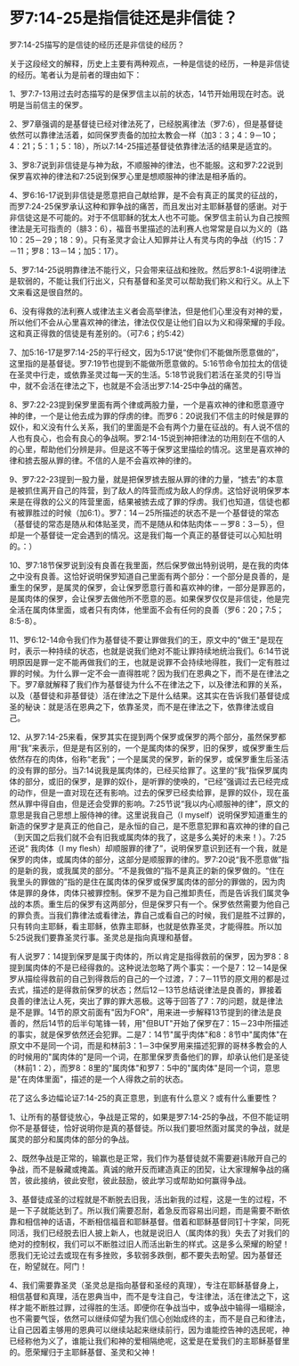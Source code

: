 # 罗7:14-25是指信徒还是非信徒？



<p>罗7:14-25描写的是信徒的经历还是非信徒的经历？</p>

<p>关于这段经文的解释，历史上主要有两种观点，一种是信徒的经历，一种是非信徒的经历。笔者认为是前者的理由如下：</p>

<p>1、罗7:7-13用过去时态描写的是保罗信主以前的状态，14节开始用现在时态。说明是当前信主的保罗。</p>

<p>2、罗7章强调的是基督徒已经对律法死了，已经脱离律法（罗7:6），但是基督徒依然可以靠律法活着，如同保罗责备的加拉太教会一样（加3：3；4：9－10；4：21；5：1；5：18），所以7:14-25描述基督徒依靠律法活的结果是适宜的。</p>

<p>3、罗8:7说到非信徒是与神为敌，不顺服神的律法，也不能服。这和罗7:22说到保罗喜欢神的律法和7:25说到保罗心里是想顺服神的律法是相矛盾的。</p>

<p>4、罗6:16-17说到非信徒是愿意把自己献给罪，是不会有真正的属灵的征战的，而罗7:24-25保罗承认这种和罪争战的痛苦，而且发出对主耶稣基督的感谢。对于非信徒这是不可能的。对于不信耶稣的犹太人也不可能。保罗信主前认为自己按照律法是无可指责的（腓3：6），福音书里描述的法利赛人也常常是自以为义的（路10：25－29；18：9）。只有圣灵才会让人知罪并让人有灵与肉的争战（约15：7－11；罗8：13－14；加5：17）。</p>

<p>5、罗7:14-25说明靠律法不能行义，只会带来征战和挫败。然后罗8:1-4说明律法是软弱的，不能让我们行出义，只有基督和圣灵可以帮助我们称义和行义。从上下文来看这是很自然的。</p>

<p>6、没有得救的法利赛人或律法主义者会高举律法，但是他们心里没有对神的爱，所以他们不会从心里喜欢神的律法，律法仅仅是让他们自以为义和得荣耀的手段。这和真正得救的信徒是有差别的。（可7:6；约5:42）</p>

<p>7、加5:16-17是罗7:14-25的平行经文，因为5:17说“使你们不能做所愿意做的”，这里指的是基督徒。罗7:19节也提到不能做所愿意做的。5:16节命令加拉太的信徒在圣灵中行走，或依靠圣灵过每一天的生活。5:18节说我们若活在圣灵的引导当中，就不会活在律法之下，也就是不会活出罗7:14-25中争战的痛苦。</p>

<p>8、罗7:22-23提到保罗里面有两个律或两股力量，一个是喜欢神的律和愿意遵守神的律，一个是让他去成为罪的俘虏的律。而罗6：20说我们不信主的时候是罪的奴仆，和义没有什么关系，我们的里面是不会有两个力量在征战的。有人说不信的人也有良心，也会有良心的争战啊。罗2:14-15说到神把律法的功用刻在不信的人的心里，帮助他们分辨是非。但是这不等于保罗这里描绘的情况。这里是喜欢神的律和掳去服从罪的律。不信的人是不会喜欢神的律的。</p>

<p>9、罗7:22-23提到一股力量，就是把保罗掳去服从罪的律的力量，“掳去”的本意是被抓住离开自己的阵营，到了敌人的阵营而成为敌人的俘虏。这恰好说明保罗本来是在得救的公义的阵营里面，结果被掳去成了罪的俘虏。我们也知道，信徒也都有被罪胜过的时候（加6:1）。罗7：14－25所描述的状态不是一个基督徒的常态（基督徒的常态是随从和体贴圣灵，而不是随从和体贴肉体－－罗8：3－5），但却是一个基督徒一定会遇到的情况。这是我们每一个真正的基督徒可以心知肚明的。：）</p>

<p>10、罗7:18节保罗说到没有良善在我里面，然后保罗做出特别说明，是在我的肉体之中没有良善。这恰好说明保罗知道自己里面有两个部分：一个部分是良善的，是重生的保罗，是属灵的保罗，会让保罗愿意行善和喜欢神的律，一部分是罪恶的，是属肉体的保罗，会让保罗去做他所不愿意的恶。如果保罗仅仅是非信徒，他是完全活在属肉体里面，或者只有肉体，他里面不会有任何的良善（罗6：20；7:5；8:5-8）。</p>

<p>11、罗6:12-14命令我们作为基督徒不要让罪做我们的王，原文中的"做王"是现在时，表示一种持续的状态，也就是说我们绝对不能让罪持续地统治我们。6:14节说明原因是罪一定不能再做我们的王，也就是说罪不会持续地得胜，我们一定有胜过罪的时候。为什么罪一定不会一直得胜呢？因为我们在恩典之下，而不是在律法之下。罗7章就解释了我们作为基督徒为什么不在律法之下，以及律法和罪的关系，以及（基督徒和非基督徒）活在律法之下是什么结果。这其实在告诉我们基督徒成圣的秘诀：就是活在恩典之下，依靠圣灵，而不是在律法之下，依靠律法或自己。&nbsp;</p>

<p>12、从罗7:14-25来看，保罗其实在提到两个保罗或保罗的两个部分，虽然保罗都用“我”来表示，但是是有区别的，一个是属肉体的保罗，旧的保罗，或保罗重生后依然存在的肉体，俗称“老我”；一个是属灵的保罗，新的保罗，或保罗重生后圣洁的没有罪的部分。当7:14说我是属肉体的，已经买给罪了。这里的“我”指保罗属肉体的部分，或旧的保罗，是罪的奴仆，是听罪的使唤的，“已经”强调过去已经完成的动作，但是一直对现在还有影响。过去的保罗已经卖给罪，是罪的奴仆，现在虽然从罪中得自由，但是还会受罪的影响。7:25节说“我以内心顺服神的律”，原文的意思是我自己思想上服侍神的律。这里说我自己（I&nbsp;myself）说明保罗知道重生的新造的保罗才是真正的他自己，是永恒的自己，是不愿意犯罪和喜欢神的律的自己（到天国之后我们就不会有旧我或属肉体的我了，这是多么美好的未来！）。7:25还说“&nbsp;我肉体（I&nbsp;my&nbsp;flesh）却顺服罪的律了”，说明保罗意识到还有一个我，就是保罗的肉体，或属肉体的部分，这部分是顺服罪的律的。罗7:20说“我不愿意做”指的是新的我，或我属灵的部分。“不是我做的”指不是真正的新的保罗做的。“住在我里头的罪做的”指的是住在属肉体的保罗或保罗属肉体的部分的罪做的，因为肉体是罪的身体，肉体只被罪控制。保罗不是为自己推卸责任，而是告诉我们属灵争战的本质。重生后的保罗有这两部分，但是保罗只有一个。保罗依然需要为他自己的罪负责。当我们靠律法或看律法，靠自己或看自己的时候，我们是胜不过罪的，只有转向主耶稣，看主耶稣，依靠主耶稣，也就是依靠圣灵，才能得胜。所以加5:25说我们要靠圣灵行事。圣灵总是指向真理和基督。</p>

<p>有人说罗7：14提到保罗是属于肉体的，所以肯定是指得救前的保罗，因为罗8：8提到属肉体的不是已经得救的。这种说法忽略了两个事实：一个是7：12－14是保罗从描绘得救前的自己到得救后的自己的一个过渡，7：7－11节的原文用的都是过去式，描述的是得救前保罗的状态；然后12－13节总结说律法是良善的，罪接着良善的律法让人死，突出了罪的罪大恶极。这等于回答了7：7的问题，就是律法是不是罪。14节的原文前面有"因为FOR"，用来进一步解释13节提到的律法是良善的，然后14节的后半句笔锋一转，用"但BUT"开始了保罗在7：15－23中所描述的事实，就是保罗依然还会犯罪。二是7：14节"属乎肉体"和8：8节中"属肉体"在原文中不是同一个词，而是和林前3：1－3中保罗用来描述犯罪的哥林多教会的人的时候用的"属肉体的"是同一个词，在那里保罗责备他们的罪，却承认他们是圣徒（林前1：2），而罗8：8里的"属肉体"和罗7：5中的"属肉体"是同一个词，意思是"在肉体里面"，描述的是一个人得救之前的状态。</p>

<p>花了这么多边幅论证7:14-25的真正意思，到底有什么意义？或有什么重要性？</p>

<p>1、让所有的基督徒放心，争战是正常的，如果是罗7:14-25的争战，不但不能证明你不是基督徒，恰好说明你是真的基督徒。所以我们要坦然面对属灵的争战，就是属灵的部分和属肉体的部分的争战。</p>

<p>2、既然争战是正常的，输赢也是正常，我们作为基督徒就不需要避讳敞开自己的争战，而不是躲藏或掩盖。真诚的敞开反而建造真正的团契，让大家理解争战的痛苦，彼此接纳，彼此安慰，彼此鼓励，彼此学习或帮助如何赢得争战。</p>

<p>3、基督徒成圣的过程就是不断脱去旧我，活出新我的过程，这是一生的过程，不是一下子就能达到了。所以我们需要忍耐，着急反而容易出问题，而是需要不断依靠和相信神的话语，不断相信福音和耶稣基督。借着和耶稣基督同钉十字架，同死同活，我们已经脱去旧人披上新人，也就是说旧人（属肉体的我）失去了对我们的绝对的控制权，我们可以不断胜过旧人而活出新生的样式。这是多么荣耀的盼望！愿我们无论过去或现在有多挫败，多软弱多跌倒，都不要失去盼望。因为基督还在，盼望就在。阿门！</p>

<p>4、我们需要靠圣灵（圣灵总是指向基督和圣经的真理），专注在耶稣基督身上，相信基督和真理，活在恩典当中，而不是专注自己，专注律法，活在律法之下，这样才能不断胜过罪，过得胜的生活。即便你在争战当中，或争战中输得一塌糊涂，也不需要气馁，依然可以继续仰望为我们信心创始成终的主，而不是自己和律法，让自己因着主够用的恩典可以继续站起来继续前行，因为谁能控告神的选民呢，神已经称他为义了，谁能让我们和神的爱相隔绝呢，这爱是在爱我们的主耶稣基督里的。愿荣耀归于主耶稣基督、圣灵和父神！</p>